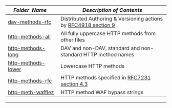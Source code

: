 |&nbsp;&nbsp;&nbsp;&nbsp;_Folder&nbsp;&nbsp;Name_&nbsp;&nbsp;&nbsp;&nbsp;| _Description of Contents_
|:----------------|--------------------------------------------------------------------------------------------------------------------------------------------------------
| [dav-methods-rfc](dav-methods-rfc.txt) |  Distributed Authoring & Versioning actions by [RFC4918 section 9](https://tools.ietf.org/html/rfc4918#section-9) 
| [http-methods-all](http-methods-all.txt) |  All fully uppercase HTTP methods from other files 
| [http-methods-long](http-methods-long.txt) |  DAV and non-DAV, standard and non-standard HTTP method names 
| [http-methods-lower](http-methods-lower.txt) |  Lowercase HTTP methods 
| [http-methods-rfc](http-methods-rfc.txt) |  HTTP methods specified in [RFC7231 section 4.3](https://tools.ietf.org/html/rfc7231#section-4.3) 
| [http-meth-wafflez](http-meth-wafflez.txt) |  HTTP method WAF bypass strings 

* * *


